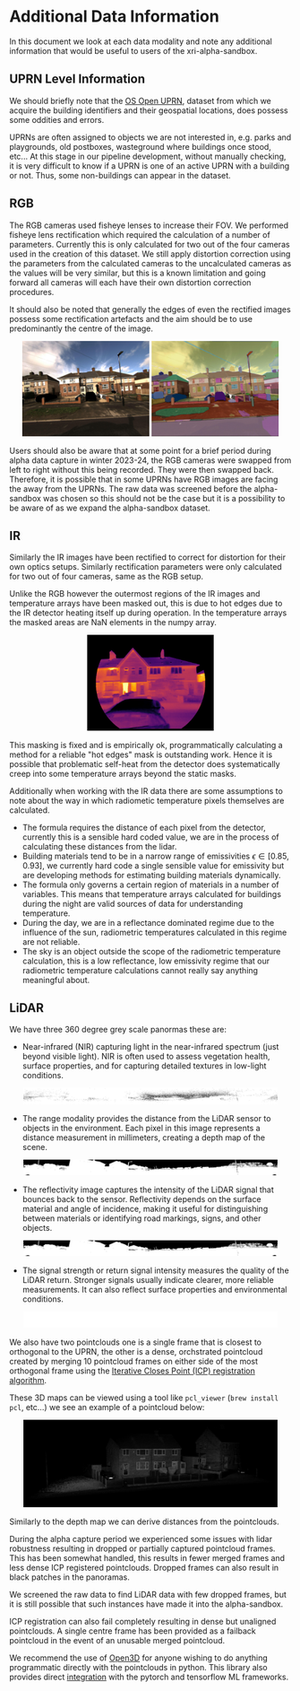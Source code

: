 # Additional Data Information

In this document we look at each data modality and note any additional information that would be useful to users of the xri-alpha-sandbox.

## UPRN Level Information

We should briefly note that the [OS Open UPRN](https://osdatahub.os.uk/downloads/open/OpenUPRN), dataset from which we acquire the building identifiers and their geospatial locations, does possess some oddities and errors. 

UPRNs are often assigned to objects we are not interested in, e.g. parks and playgrounds, old postboxes, wasteground where buildings once stood, etc... At this stage in our pipeline development, without manually checking, it is very difficult to know if a UPRN is one of an active UPRN with a building or not. Thus, some non-buildings can appear in the dataset.

## RGB

The RGB cameras used fisheye lenses to increase their FOV. We performed fisheye lens rectification which required the calculation of a number of parameters. Currently this is only calculated for two out of the four cameras used in the creation of this dataset. We still apply distortion correction using the parameters from the calculated cameras to the uncalculated cameras as the values will be very similar, but this is a known limitation and going forward all cameras will each have their own distortion correction procedures.

It should also be noted that generally the edges of even the rectified images possess some rectification artefacts and the aim should be to use predominantly the centre of the image.

<p align="center">
  <img src="images/rgb_2024-03-27-08-54-19.jpeg" alt="rgb image" width="45%">
  <img src="images/sam_mask_rgb_2024-03-27-08-54-19.jpeg" alt="sam rgb image" width="45%">
</p>

Users should also be aware that at some point for a brief period during alpha data capture in winter 2023-24, the RGB cameras were swapped from left to right without this being recorded. They were then swapped back. Therefore, it is possible that in some UPRNs have RGB images are facing the away from the UPRNs. The raw data was screened before the alpha-sandbox was chosen so this should not be the case but it is a possibility to be aware of as we expand the alpha-sandbox dataset.

## IR

Similarly the IR images have been rectified to correct for distortion for their own optics setups. Similarly rectification parameters were only calculated for two out of four cameras, same as the RGB setup.

Unlike the RGB however the outermost regions of the IR images and temperature arrays have been masked out, this is due to hot edges due to the IR detector heating itself up during operation. In the temperature arrays the masked areas are NaN elements in the numpy array.

<p align="center">
  <img src="images/ir_color_2024-03-05-20-29-54.png  " alt="ir image" width="45%">
</p>

This masking is fixed and is empirically ok, programmatically calculating a method for a reliable "hot edges" mask is outstanding work. Hence it is possible that problematic self-heat from the detector does systematically creep into some temperature arrays beyond the static masks.

Additionally when working with the IR data there are some assumptions to note about the way in which radiometic temperature pixels themselves are calculated. 

- The formula requires the distance of each pixel from the detector, currently this is a sensible hard coded value, we are in the process of calculating these distances from the lidar. 
- Building materials tend to be in a narrow range of emissivities $\epsilon\in [0.85,0.93]$, we currently hard code a single sensible value for emissivity but are developing methods for estimating building materials dynamically.
- The formula only governs a certain region of materials in a number of variables. This means that temperature arrays calculated for buildings during the night are valid sources of data for understanding temperature. 
- During the day, we are in a reflectance dominated regime due to the influence of the sun, radiometric temperatures calculated in this regime are not reliable. 
- The sky is an object outside the scope of the radiometric temperature calculation, this is a low reflectance, low emissivity regime that our radiometric temperature calculations cannot really say anything meaningful about.

## LiDAR

We have three 360 degree grey scale panormas these are:

- Near-infrared (NIR) capturing light in the near-infrared spectrum (just beyond visible light). NIR is often used to assess vegetation health, surface properties, and for capturing detailed textures in low-light conditions.

<p align="center">
  <img src="images/nearir_2024-03-25-19-43-47.png  " alt="nearir image" width="90%">
</p>

- The range modality provides the distance from the LiDAR sensor to objects in the environment. Each pixel in this image represents a distance measurement in millimeters, creating a depth map of the scene.

<p align="center">
  <img src="images/range_2024-03-25-19-43-47.png  " alt="nearir image" width="90%">
</p>

- The reflectivity image captures the intensity of the LiDAR signal that bounces back to the sensor. Reflectivity depends on the surface material and angle of incidence, making it useful for distinguishing between materials or identifying road markings, signs, and other objects.

<p align="center">
  <img src="images/reflec_2024-03-25-19-43-47.png  " alt="nearir image" width="90%">
</p>

- The signal strength or return signal intensity measures the quality of the LiDAR return. Stronger signals usually indicate clearer, more reliable measurements. It can also reflect surface properties and environmental conditions.

<p align="center">
  <img src="images/signal_2024-03-25-19-43-47.png  " alt="nearir image" width="90%">
</p>

We also have two pointclouds one is a single frame that is closest to orthogonal to the UPRN, the other is a dense, orchstrated pointcloud created by merging 10 pointcloud frames on either side of the most orthogonal frame using the [Iterative Closes Point (ICP) registration algorithm](http://ki-www.cvl.iis.u-tokyo.ac.jp/class2013/2013w/paper/correspondingAndRegistration/03_Levoy.pdf). 

These 3D maps can be viewed using a tool like `pcl_viewer` (`brew install pcl`, etc...) we see an example of a pointcloud below:

<p align="center">
  <img src="images/icp_merged.png  " alt="rgb image" width="90%">
</p>

Similarly to the depth map we can derive distances from the pointclouds.

During the alpha capture period we experienced some issues with lidar robustness resulting in dropped or partially captured pointcloud frames. This has been somewhat handled, this results in fewer merged frames and less dense ICP registered pointclouds. Dropped frames can also result in black patches in the panoramas. 

We screened the raw data to find LiDAR data with few dropped frames, but it is still possible that such instances have made it into the alpha-sandbox.

ICP registration can also fail completely resulting in dense but unaligned pointclouds. A single centre frame has been provided as a failback pointcloud in the event of an unusable merged pointcloud.

We recommend the use of [Open3D](https://www.open3d.org/) for anyone wishing to do anything programmatic directly with the pointclouds in python. This library also provides direct [integration](https://github.com/isl-org/Open3D-ML) with the pytorch and tensorflow ML frameworks.
